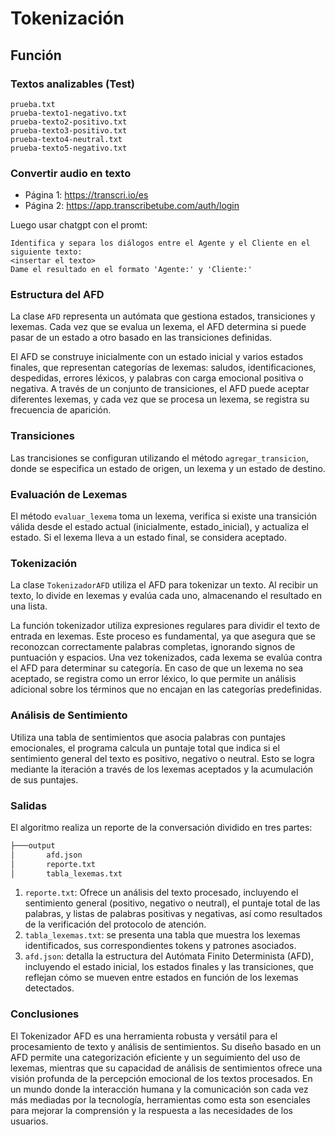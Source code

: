 # Tokenización 

## Función

### Textos analizables (Test)

````
prueba.txt
prueba-texto1-negativo.txt
prueba-texto2-positivo.txt
prueba-texto3-positivo.txt
prueba-texto4-neutral.txt
prueba-texto5-negativo.txt
````

### Convertir audio en texto

- Página 1:
  https://transcri.io/es
- Página 2:
  https://app.transcribetube.com/auth/login

Luego usar chatgpt con el promt: 

```text
Identifica y separa los diálogos entre el Agente y el Cliente en el siguiente texto:
<insertar el texto>
Dame el resultado en el formato 'Agente:' y 'Cliente:'
``` 

### Estructura del AFD

La clase `AFD` representa un autómata que gestiona estados, transiciones y lexemas.
Cada vez que se evalua un lexema, el AFD determina si puede pasar de un estado a otro basado en
las transiciones definidas.

El AFD se construye inicialmente con un estado inicial y varios estados finales, que
representan categorías de lexemas:
saludos, identificaciones, despedidas, errores léxicos, y palabras con carga emocional positiva
o negativa.
A través de un conjunto de transiciones, el AFD puede aceptar diferentes lexemas, y cada vez
que se procesa un lexema, se registra su frecuencia de aparición.

### Transiciones

Las trancisiones se configuran utilizando el método `agregar_transicion`, donde se especifica
un estado de origen, un lexema y un estado de destino.

### Evaluación de Lexemas

El método `evaluar_lexema` toma un lexema, verifica si existe una transición válida desde el
estado actual (inicialmente, estado_inicial), y actualiza el estado.
Si el lexema lleva a un estado final, se considera aceptado.

### Tokenización

La clase `TokenizadorAFD` utiliza el AFD para tokenizar un texto.
Al recibir un texto, lo divide en lexemas y evalúa cada uno, almacenando el resultado en una
lista. 

La función tokenizador utiliza expresiones regulares para dividir el texto de entrada en
lexemas.
Este proceso es fundamental, ya que asegura que se reconozcan correctamente palabras completas,
ignorando signos de puntuación y espacios.
Una vez tokenizados, cada lexema se evalúa contra el AFD para determinar su categoría.
En caso de que un lexema no sea aceptado, se registra como un error léxico, lo que permite un
análisis adicional sobre los términos que no encajan en las categorías predefinidas.

### Análisis de Sentimiento

Utiliza una tabla de sentimientos que asocia palabras con puntajes emocionales, el programa
calcula un puntaje total que indica si el sentimiento general del texto es positivo, negativo o
neutral.
Esto se logra mediante la iteración a través de los lexemas aceptados y la acumulación de sus
puntajes.

### Salidas

El algoritmo realiza un reporte de la conversación dividido en tres partes:

```txt
├───output
│       afd.json
│       reporte.txt
│       tabla_lexemas.txt
```

1. `reporte.txt`:
   Ofrece un análisis del texto procesado, incluyendo el sentimiento general (positivo,
   negativo o neutral), el puntaje total de las palabras, y listas de palabras positivas y
   negativas, así como resultados de la verificación del protocolo de atención.
2. `tabla_lexemas.txt`:
   se presenta una tabla que muestra los lexemas identificados, sus correspondientes tokens y
   patrones asociados.
3. `afd.json`:
   detalla la estructura del Autómata Finito Determinista (AFD), incluyendo el estado inicial,
   los estados finales y las transiciones, que reflejan cómo se mueven entre estados en función
   de los lexemas detectados.

### Conclusiones

El Tokenizador AFD es una herramienta robusta y versátil para el procesamiento de texto y
análisis de sentimientos.
Su diseño basado en un AFD permite una categorización eficiente y un seguimiento del uso de
lexemas, mientras que su capacidad de análisis de sentimientos ofrece una visión profunda de la
percepción emocional de los textos procesados.
En un mundo donde la interacción humana y la comunicación son cada vez más mediadas por la
tecnología, herramientas como esta son esenciales para mejorar la comprensión y la respuesta a
las necesidades de los usuarios.
